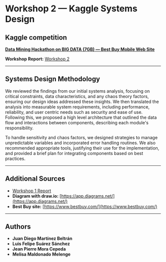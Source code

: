 # Workshop 2 — Kaggle Systems Design

## Kaggle competition
**[Data Mining Hackathon on BIG DATA (7GB) — Best Buy Mobile Web Site](https://www.kaggle.com/competitions/acm-sf-chapter-hackathon-big/overview)**  


 **Workshop Report:** [Workshop 2](https://github.com/MelisaMelenge/Data-Mining-Hackathon-on-BIG-DATA-7GB-Best-Buy-mobile-web-site/blob/main/Workshop_2_Design/Workshop2.pdf)

---

##  Systems Design Methodology

We reviewed the findings from our initial systems analysis, focusing on critical constraints, data characteristics, and any chaos theory factors, ensuring our design ideas addressed these insights. We then translated the analysis into measurable system requirements, including performance, reliability, and user centric needs such as security and ease of use. Following this, we proposed a high level architecture that outlined the data flow and interactions between components, describing each module's responsibility.

To handle sensitivity and chaos factors, we designed strategies to manage unpredictable variables and incorporated error handling routines. We also recommended appropriate tools, justifying their use for the implementation, and provided a brief plan for integrating components based on best practices.

---

## Additional Sources
- [Workshop 1 Report](https://github.com/MelisaMelenge/Data-Mining-Hackathon-on-BIG-DATA-7GB-Best-Buy-mobile-web-site/blob/main/Workshop%201/Workshop1.pdf)
- **Diagram with draw.io:** [https://app.diagrams.net/](https://app.diagrams.net/)
-  **Best Buy site:** [https://www.bestbuy.com/](https://www.bestbuy.com/)

---

## Authors
- **Juan Diego Martínez Beltrán**  
- **Luis Felipe Suárez Sánchez**  
- **Jean Pierre Mora Cepeda**  
- **Melisa Maldonado Melenge**
